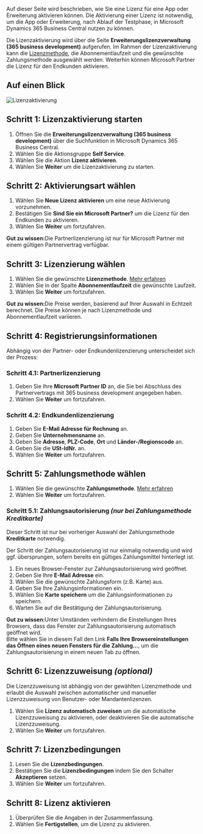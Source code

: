 Auf dieser Seite wird beschrieben, wie Sie eine Lizenz für eine App oder Erweiterung aktivieren können. Die Aktivierung einer Lizenz ist notwendig, um die App oder Erweiterung, nach Ablauf der Testphase, in Microsoft Dynamics 365 Business Central nutzen zu können.

Die Lizenzaktivierung wird über die Seite **Erweiterungslizenzverwaltung (365 business development)** aufgerufen. Im Rahmen der Lizenzaktivierung kann die [Lizenzmethode](../license-methods/), die Abonnementlaufzeit und die gewünschte Zahlungsmethode ausgewählt werden. Weiterhin können Microsoft Partner die Lizenz für den Endkunden aktivieren.

## Auf einen Blick

![Lizenzaktivierung](/assets/images/licensing/a6010fc6-0a9e-4b33-88cf-d833aac21077.gif)

## Schritt 1: Lizenzaktivierung starten

1. Öffnen Sie die **Erweiterungslizenzverwaltung (365 business development)** über die Suchfunktion in Microsoft Dynamics 365 Business Central.
2. Wählen Sie die Aktionsgruppe **Self Service**.
3. Wählen Sie die Aktion **Lizenz aktivieren**.
4. Wählen Sie **Weiter** um die Lizenzaktivierung zu starten.

## Schritt 2: Aktivierungsart wählen

1. Wählen Sie **Neue Lizenz aktivieren** um eine neue Aktivierung vorzunehmen.
2. Bestätigen Sie **Sind Sie ein Microsoft Partner?** um die Lizenz für den Endkunden zu aktivieren.
3. Wählen Sie **Weiter** um fortzufahren.

<div class="alert alert-notice">
    <i class="fa-solid fa-notes"></i> <strong>Gut zu wissen:</strong>Die Partnerlizenzierung ist nur für Microsoft Partner mit einem gültigen Partnervertrag verfügbar.
</div>

## Schritt 3: Lizenzierung wählen

1. Wählen Sie die gewünschte **Lizenzmethode**.
   [Mehr erfahren](../license-methods/)
2. Wählen Sie in der Spalte **Abonnementlaufzeit** die gewünschte Laufzeit.
3. Wählen Sie **Weiter** um fortzufahren.

<div class="alert alert-notice">
    <i class="fa-solid fa-notes"></i> <strong>Gut zu wissen:</strong>Die Preise werden, basierend auf Ihrer Auswahl in Echtzeit berechnet. Die Preise können je nach Lizenzmethode und Abonnementlaufzeit variieren.
</div>

## Schritt 4: Registrierungsinformationen

Abhängig von der Partner- oder Endkundenlizenzierung unterscheidet sich der Prozess:

### Schritt 4.1: Partnerlizenzierung

1. Geben Sie Ihre **Microsoft Partner ID** an, die Sie bei Abschluss des Partnervertrags mit 365 business development angegeben haben.
2. Wählen Sie **Weiter** um fortzufahren.

### Schritt 4.2: Endkundenlizenzierung

1. Geben Sie **E-Mail Adresse für Rechnung** an.
2. Geben Sie **Unternehmensname** an.
3. Geben Sie **Adresse**, **PLZ-Code**, **Ort** und **Länder-/Regionscode** an.
4. Geben Sie die **USt-IdNr.** an.
5. Wählen Sie **Weiter** um fortzufahren.

## Schritt 5: Zahlungsmethode wählen

1. Wählen Sie die gewünschte **Zahlungsmethode**.
   [Mehr erfahren](../invoicing/payment/)
2. Wählen Sie **Weiter** um fortzufahren.

### Schritt 5.1: Zahlungsautorisierung _(nur bei Zahlungsmethode **Kreditkarte**)_

Dieser Schritt ist nur bei vorheriger Auswahl der Zahlungsmethode **Kreditkarte** notwendig.

<div class="alert alert-info">
    <i class="fa-solid fa-lightbulb"></i> Der Schritt der Zahlungsautorisierung ist nur einmalig notwendig und wird ggf. übersprungen, sofern bereits ein gültiges Zahlungsmittel hinterlegt ist.
</div>

1. Ein neues Browser-Fenster zur Zahlungsautorisierung wird geöffnet.
2. Geben Sie Ihre **E-Mail Adresse** ein.
3. Wählen Sie die gewünschte Zahlungsform (z.B. Karte) aus.
4. Geben Sie Ihre Zahlungsinformationen ein.
5. Wählen Sie **Karte speichern** um die Zahlungsinformationen zu speichern.
6. Warten Sie auf die Bestätigung der Zahlungsautorisierung.

<div class="alert alert-notice">
    <i class="fa-solid fa-notes"></i> <strong>Gut zu wissen:</strong>Unter Umständen verhindern die Einstellungen Ihres Browsers, dass das Fenster zur Zahlungsautorisierung automatisch geöffnet wird.<br>
    Bitte wählen Sie in diesem Fall den Link <strong>Falls Ihre Browsereinstellungen das Öffnen eines neuen Fensters für die Zahlung...</strong>, um die Zahlungsautorisierung in einem neuen Tab zu öffnen.
</div>

## Schritt 6: Lizenzzuweisung _(optional)_

Die Lizenzzuweisung ist abhängig von der gewählten Lizenzmethode und erlaubt die Auswahl zwischen automatischer und manueller Lizenzzuweisung von Benutzer- oder Mandantenlizenzen.

1. Wählen Sie **Lizenz automatisch zuweisen** um die automatische Lizenzzuweisung zu aktivieren, oder deaktivieren Sie die automatische Lizenzzuweisung.
2. Wählen Sie **Weiter** um fortzufahren.

## Schritt 7: Lizenzbedingungen

1. Lesen Sie die **Lizenzbedingungen**.
2. Bestätigen Sie die **Lizenzbedingungen** indem Sie den Schalter **Akzeptieren** setzen.
3. Wählen Sie **Weiter** um fortzufahren.

## Schritt 8: Lizenz aktivieren

1. Überprüfen Sie die Angaben in der Zusammenfassung.
2. Wählen Sie **Fertigstellen**, um die Lizenz zu aktivieren.